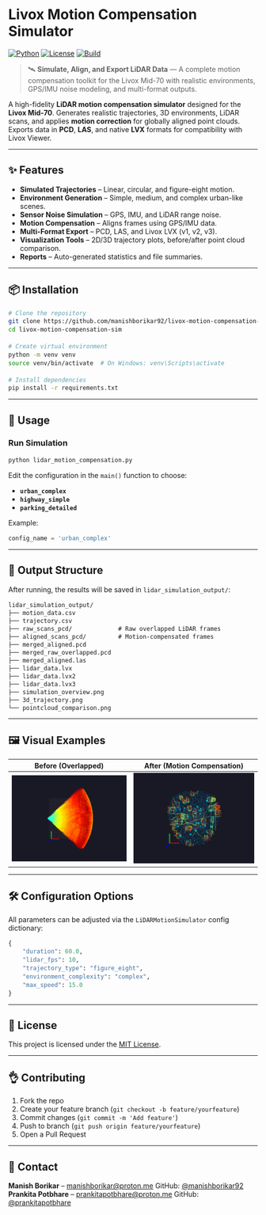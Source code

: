 # Livox Motion Compensation Simulator

[![Python](https://img.shields.io/badge/python-3.9%2B-blue)](https://www.python.org/)
[![License](https://img.shields.io/badge/license-MIT-green)](LICENSE)
[![Build](https://img.shields.io/github/actions/workflow/status/manishborikar92/livox-motion-compensation-sim/ci.yml)](https://github.com/manishborikar92/livox-motion-compensation-sim/actions)

> 🛰️ **Simulate, Align, and Export LiDAR Data** — A complete motion compensation toolkit for the Livox Mid-70 with realistic environments, GPS/IMU noise modeling, and multi-format outputs.

A high-fidelity **LiDAR motion compensation simulator** designed for the **Livox Mid-70**.
Generates realistic trajectories, 3D environments, LiDAR scans, and applies **motion correction** for globally aligned point clouds.
Exports data in **PCD**, **LAS**, and native **LVX** formats for compatibility with Livox Viewer.

---

## ✨ Features

* **Simulated Trajectories** – Linear, circular, and figure-eight motion.
* **Environment Generation** – Simple, medium, and complex urban-like scenes.
* **Sensor Noise Simulation** – GPS, IMU, and LiDAR range noise.
* **Motion Compensation** – Aligns frames using GPS/IMU data.
* **Multi-Format Export** – PCD, LAS, and Livox LVX (v1, v2, v3).
* **Visualization Tools** – 2D/3D trajectory plots, before/after point cloud comparison.
* **Reports** – Auto-generated statistics and file summaries.

---

## 📦 Installation

```bash
# Clone the repository
git clone https://github.com/manishborikar92/livox-motion-compensation-sim.git
cd livox-motion-compensation-sim

# Create virtual environment
python -m venv venv
source venv/bin/activate  # On Windows: venv\Scripts\activate

# Install dependencies
pip install -r requirements.txt
```

---

## 🚀 Usage

### Run Simulation

```bash
python lidar_motion_compensation.py
```

Edit the configuration in the `main()` function to choose:

* **`urban_complex`**
* **`highway_simple`**
* **`parking_detailed`**

Example:

```python
config_name = 'urban_complex'
```

---

## 📂 Output Structure

After running, the results will be saved in `lidar_simulation_output/`:

```
lidar_simulation_output/
├── motion_data.csv
├── trajectory.csv
├── raw_scans_pcd/             # Raw overlapped LiDAR frames
├── aligned_scans_pcd/         # Motion-compensated frames
├── merged_aligned.pcd
├── merged_raw_overlapped.pcd
├── merged_aligned.las
├── lidar_data.lvx
├── lidar_data.lvx2
├── lidar_data.lvx3
├── simulation_overview.png
├── 3d_trajectory.png
└── pointcloud_comparison.png
```

---

## 🖼️ Visual Examples

| Before (Overlapped)  | After (Motion Compensation)  |
| -------------------- | ---------------------------- |
| ![Raw](docs/images/raw.png) | ![Aligned](docs/images/aligned.png) |

---

## 🛠️ Configuration Options

All parameters can be adjusted via the `LiDARMotionSimulator` config dictionary:

```python
{
    "duration": 60.0,
    "lidar_fps": 10,
    "trajectory_type": "figure_eight",
    "environment_complexity": "complex",
    "max_speed": 15.0
}
```

---

## 📜 License

This project is licensed under the [MIT License](LICENSE).

---

## 👌 Contributing

1. Fork the repo
2. Create your feature branch (`git checkout -b feature/yourfeature`)
3. Commit changes (`git commit -m 'Add feature'`)
4. Push to branch (`git push origin feature/yourfeature`)
5. Open a Pull Request

---

## 📧 Contact

**Manish Borikar** – [manishborikar@proton.me](mailto:manishborikar@proton.me)
GitHub: [@manishborikar92](https://github.com/manishborikar92)
**Prankita Potbhare** – [prankitapotbhare@proton.me](mailto:prankitapotbhare@proton.me)
GitHub: [@prankitapotbhare](https://github.com/prankitapotbhare)